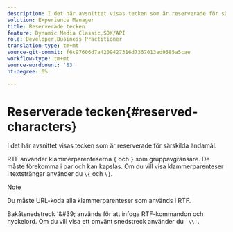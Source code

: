 ```yaml
---
description: I det här avsnittet visas tecken som är reserverade för särskilda ändamål.
solution: Experience Manager
title: Reserverade tecken
feature: Dynamic Media Classic,SDK/API
role: Developer,Business Practitioner
translation-type: tm+mt
source-git-commit: f6c97606d7a4209427316d7367013ad9585a5cae
workflow-type: tm+mt
source-wordcount: '83'
ht-degree: 0%

---
```



# Reserverade tecken{#reserved-characters}

I det här avsnittet visas tecken som är reserverade för särskilda ändamål.

RTF använder klammerparenteserna `{` och `}` som gruppavgränsare. De måste förekomma i par och kan kapslas. Om du vill visa klammerparenteser i textsträngar använder du `\{` och `\}`.

>[!NOTE]
>
>Du måste URL-koda alla klammerparenteser som används i RTF.

Bakåtsnedstreck &#39;\&#39; används för att infoga RTF-kommandon och nyckelord. Om du vill visa ett omvänt snedstreck använder du `'\\'`.

